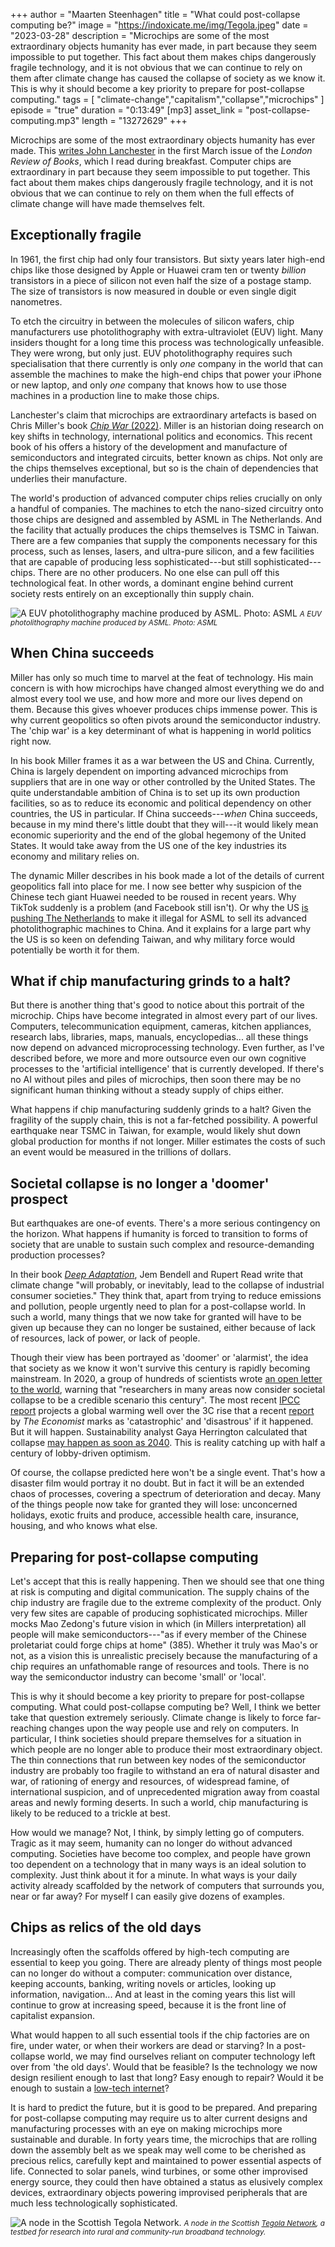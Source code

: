
+++
author = "Maarten Steenhagen"
title = "What could post-collapse computing be?"
image = "https://indoxicate.me/img/Tegola.jpeg"
date = "2023-03-28"
description = "Microchips are some of the most extraordinary objects humanity has ever made, in part because they seem impossible to put together. This fact about them makes chips dangerously fragile technology, and it is not obvious that we can continue to rely on them after climate change has caused the collapse of society as we know it. This is why it should become a key priority to prepare for post-collapse computing."
tags = [
    "climate-change","capitalism","collapse","microchips"
]
episode = "true"
duration = "0:13:49"
[mp3]
    asset_link = "post-collapse-computing.mp3"
    length = "13272629"
+++

Microchips are some of the most extraordinary objects humanity has ever made. This [writes John Lanchester](https://www.lrb.co.uk/the-paper/v45/n06/john-lanchester/putting-the-silicon-in-silicon-valley) in the first March issue of the _London Review of Books_, which I read during breakfast. Computer chips are extraordinary in part because they seem impossible to put together. This fact about them makes chips dangerously fragile technology, and it is not obvious that we can continue to rely on them when the full effects of climate change will have made themselves felt. 

## Exceptionally fragile

In 1961, the first chip had only four transistors. But sixty years later high-end chips like those designed by Apple or Huawei cram ten or twenty _billion_ transistors in a piece of silicon not even half the size of a postage stamp. The size of transistors is now measured in double or even single digit nanometres. 

To etch the circuitry in between the molecules of silicon wafers, chip manufacturers use photolithography with extra-ultraviolet (EUV) light. Many insiders thought for a long time this process was technologically unfeasible. They were wrong, but only just. EUV photolithography requires such specialisation that there currently is only _one_ company in the world that can assemble the machines to make the high-end chips that power your iPhone or new laptop, and only _one_ company that knows how to use those machines in a production line to make those chips.

Lanchester's claim that microchips are extraordinary artefacts is based on Chris Miller's book [_Chip War_ (2022)](https://www.christophermiller.net/semiconductors-1). Miller is an historian doing research on key shifts in technology, international politics and economics. This recent book of his offers a history of the development and manufacture of semiconductors and integrated circuits, better known as chips. Not only are the chips themselves exceptional, but so is the chain of dependencies that underlies their manufacture.

The world's production of advanced computer chips relies crucially on only a handful of companies. The machines to etch the nano-sized circuitry onto those chips are designed and assembled by ASML in The Netherlands. And the facility that actually produces the chips themselves is TSMC in Taiwan. There are a few companies that supply the components necessary for this process, such as lenses, lasers, and ultra-pure silicon, and a few facilities that are capable of producing less sophisticated---but still sophisticated---chips. There are no other producers. No one else can pull off this technological feat. In other words, a dominant engine behind current society rests entirely on an exceptionally thin supply chain. 

![A EUV photolithography machine produced by ASML. Photo: ASML](../img/asml.jpg)
<small>_A EUV photolithography machine produced by ASML. Photo: ASML_</small>

## When China succeeds

Miller has only so much time to marvel at the feat of technology. His main concern is with how microchips have changed almost everything we do and almost every tool we use, and how more and more our lives depend on them. Because this gives whoever produces chips immense power. This is why current geopolitics so often pivots around the semiconductor industry. The 'chip war' is a key determinant of what is happening in world politics right now.

In his book Miller frames it as a war between the US and China. Currently, China is largely dependent on importing advanced microchips from suppliers that are in one way or other controlled by the United States. The quite understandable ambition of China is to set up its own production facilities, so as to reduce its economic and political dependency on other countries, the US in particular. If China succeeds---_when_ China succeeds, because in my mind there's little doubt that they will---it would likely mean economic superiority and the end of the global hegemony of the United States. It would take away from the US one of the key industries its economy and military relies on.

The dynamic Miller describes in his book made a lot of the details of current geopolitics fall into place for me. I now see better why suspicion of the Chinese tech giant Huawei needed to be roused in recent years. Why TikTok suddenly is a problem (and Facebook still isn't). Or why the US [is pushing The Netherlands](https://www.bloomberg.com/news/articles/2022-07-05/us-pushing-for-asml-to-stop-selling-key-chipmaking-gear-to-china#xj4y7vzkg) to make it illegal for ASML to sell its advanced photolithographic machines to China. And it explains for a large part why the US is so keen on defending Taiwan, and why military force would potentially be worth it for them. 

## What if chip manufacturing grinds to a halt?

But there is another thing that's good to notice about this portrait of the microchip. Chips have become integrated in almost every part of our lives. Computers, telecommunication equipment, cameras, kitchen appliances, research labs, libraries, maps, manuals, encyclopedias... all these things now depend on advanced microprocessing technology. Even further, as I've described before, we more and more outsource even our own cognitive processes to the 'artificial intelligence' that is currently developed. If there's no AI without piles and piles of microchips, then soon there may be no significant human thinking without a steady supply of chips either.  

What happens if chip manufacturing suddenly grinds to a halt? Given the fragility of the supply chain, this is not a far-fetched possibility. A powerful earthquake near TSMC in Taiwan, for example, would likely shut down global production for months if not longer. Miller estimates the costs of such an event would be measured in the trillions of dollars. 

## Societal collapse is no longer a 'doomer' prospect

But earthquakes are one-of events. There's a more serious contingency on the horizon. What happens if humanity is forced to transition to forms of society that are unable to sustain such complex and resource-demanding production processes? 

In their book [_Deep Adaptation_](https://jembendell.com/2021/02/23/deep-adaptation-the-book/), Jem Bendell and Rupert Read write that climate change "will probably, or inevitably, lead to the collapse of industrial consumer societies." They think that, apart from trying to reduce emissions and pollution, people urgently need to plan for a post-collapse world. In such a world, many things that we now take for granted will have to be given up because they can no longer be sustained, either because of lack of resources, lack of power, or lack of people.  

Though their view has been portrayed as 'doomer' or 'alarmist', the idea that society as we know it won't survive this century is rapidly becoming mainstream. In 2020, a group of hundreds of scientists wrote [an open letter to the world](https://www.theguardian.com/environment/2020/dec/06/a-warning-on-climate-and-the-risk-of-societal-collapse), warning that "researchers in many areas now consider societal collapse to be a credible scenario this century". The most recent [IPCC report](https://report.ipcc.ch/ar6syr/pdf/IPCC_AR6_SYR_SPM.pdf) projects a global warming well over the 3C rise that a recent [report](https://www.economist.com/films/2021/10/30/this-is-what-3degc-of-global-warming-looks-like) by _The Economist_ marks as 'catastrophic' and 'disastrous' if it happened. But it will happen. Sustainability analyst Gaya Herrington calculated that collapse [may happen as soon as 2040](https://www.independent.co.uk/climate-change/news/social-collapse-harvard-paper-prediction-b2104214.html). This is reality catching up with half a century of lobby-driven optimism. 

Of course, the collapse predicted here won't be a single event. That's how a disaster film would portray it no doubt. But in fact it will be an extended chaos of processes, covering a spectrum of deterioration and decay. Many of the things people now take for granted they will lose: unconcerned holidays, exotic fruits and produce, accessible health care, insurance, housing, and who knows what else. 

## Preparing for post-collapse computing

Let's accept that this is really happening. Then we should see that one thing at risk is computing and digital communication. The supply chains of the chip industry are fragile due to the extreme complexity of the product. Only very few sites are capable of producing sophisticated microchips. Miller mocks Mao Zedong's future vision in which (in Millers interpretation) all people will make semiconductors---"as if every member of the Chinese proletariat could forge chips at home" (385). Whether it truly was Mao's or not, as a vision this is unrealistic precisely because the manufacturing of a chip requires an unfathomable range of resources and tools. There is no way the semiconductor industry can become 'small' or 'local'. 

This is why it should become a key priority to prepare for post-collapse computing. What could post-collapse computing be? Well, I think we better take that question extremely seriously. Climate change is likely to force far-reaching changes upon the way people use and rely on computers. In particular, I think societies should prepare themselves for a situation in which people are no longer able to produce their most extraordinary object. The thin connections that run between key nodes of the semiconductor industry are probably too fragile to withstand an era of natural disaster and war, of rationing of energy and resources, of widespread famine, of international suspicion, and of unprecedented migration away from coastal areas and newly forming deserts. In such a world, chip manufacturing is likely to be reduced to a trickle at best. 

How would we manage? Not, I think, by simply letting go of computers. Tragic as it may seem, humanity can no longer do without advanced computing. Societies have become too complex, and people have grown too dependent on a technology that in many ways is an ideal solution to complexity. Just think about it for a minute. In what ways is your daily activity already scaffolded by the network of computers that surrounds you, near or far away? For myself I can easily give dozens of examples. 

## Chips as relics of the old days

Increasingly often the scaffolds offered by high-tech computing are essential to keep you going. There are already plenty of things most people can no longer do without a computer: communication over distance, keeping accounts, banking, writing novels or articles, looking up information, navigation... And at least in the coming years this list will continue to grow at increasing speed, because it is the front line of capitalist expansion. 

What would happen to all such essential tools if the chip factories are on fire, under water, or when their workers are dead or starving? In a post-collapse world, we may find ourselves reliant on computer technology left over from 'the old days'. Would that be feasible? Is the technology we now design resilient enough to last that long? Easy enough to repair? Would it be enough to sustain a [low-tech internet](https://www.lowtechmagazine.com/2015/10/how-to-build-a-low-tech-internet.html)?

It is hard to predict the future, but it is good to be prepared. And preparing for post-collapse computing may require us to alter current designs and manufacturing processes with an eye on making microchips more sustainable and durable. In forty years time, the microchips that are rolling down the assembly belt as we speak may well come to be cherished as precious relics, carefully kept and maintained to power essential aspects of life. Connected to solar panels, wind turbines, or some other improvised energy source, they could then have obtained a status as elusively complex devices, extraordinary objects powering improvised peripherals that are much less technologically sophisticated.

![A node in the Scottish Tegola Network.](../img/Tegola.jpeg)
<small>_A node in the Scottish [Tegola Network](http://www.tegola.org.uk), a testbed for research into rural and community-run broadband technology._</small>